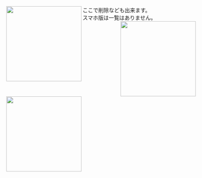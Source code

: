<div><img src="https://gyazo.com/4931835840822d36ef541a7f6d250ee4/raw" height="200px" align="left" magin-right="100px">ここで削除なども出来ます。<br>スマホ版は一覧はありません。<img src="https://gyazo.com/8ab820f027da516980f1aa059158e330/raw" height="200px" align="right"><br clear="all"></div>
<div><img src="https://gyazo.com/48b934aae566482b463765d3823ae26c/raw" height="200px" align="left" magin-right="100px"><br clear="all"></div>